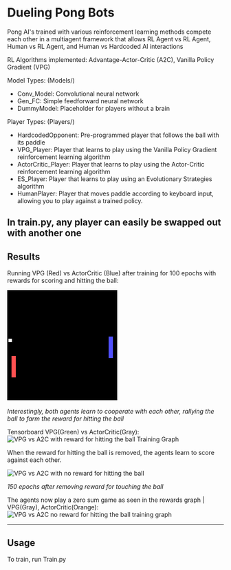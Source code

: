 # Dueling Pong Bots

Pong AI's trained with various reinforcement learning methods compete each other in a multiagent framework 
that allows RL Agent vs RL Agent, Human vs RL Agent, and Human vs Hardcoded AI interactions

RL Algorithms implemented: Advantage-Actor-Critic (A2C), Vanilla Policy Gradient (VPG)

Model Types: (Models/)
- Conv_Model: Convolutional neural network
- Gen_FC: Simple feedforward neural network
- DummyModel: Placeholder for players without a brain

Player Types: (Players/)
- HardcodedOpponent: Pre-programmed player that follows the ball with its paddle
- VPG_Player: Player that learns to play using the Vanilla Policy Gradient reinforcement learning algorithm
- ActorCritic_Player: Player that learns to play using the Actor-Critic reinforcement learning algorithm
- ES_Player: Player that learns to play using an Evolutionary Strategies algorithm
- HumanPlayer: Player that moves paddle according to keyboard input, allowing you to play against a trained policy.

In train.py, any player can easily be swapped out with another one
----------------------------------------------------
## Results

Running VPG (Red) vs ActorCritic (Blue) after training for 100 epochs with rewards for scoring and hitting the ball:

![VPG vs A2C with reward for hitting the ball](VPG_vs_A2C-rally-reward.gif)

*Interestingly, both agents learn to cooperate with each other, rallying the ball to farm the reward for hitting the ball*


Tensorboard VPG(Green) vs ActorCritic(Gray):
![VPG vs A2C with reward for hitting the ball Training Graph](VPG_vs_A2C-rally-reward-tensorboard.png)

When the reward for hitting the ball is removed, the agents learn to score against each other.

![VPG vs A2C with no reward for hitting the ball](VPG_vs_A2C-150epochs-after-rally-reward.gif)

*150 epochs after removing reward for touching the ball*


The agents now play a zero sum game as seen in the rewards graph | VPG(Gray), ActorCritic(Orange):
![VPG vs A2C no reward for hitting the ball training graph](VPG_vs_A2C-150epochs-after-rally-reward-tensorboard.png)


------------------------------------------------------
## Usage
To train, run Train.py

